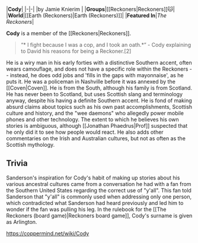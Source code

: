 |**Cody**|
|-|-|
|by  Jamie Knierim |
|**Groups**|[[Reckoners\|Reckoners]]🐱︎|
|**World**|[[Earth (Reckoners)\|Earth (Reckoners)]]|
|**Featured In**|*The Reckoners*|

**Cody** is a member of the [[Reckoners\|Reckoners]].

>“* I fight because I was a cop, and I took an oath.*”
\- Cody explaining to David his reasons for being a Reckoner.[2]


He is a wiry man in his early forties with a distinctive Southern accent, often wears camouflage, and does not have a specific role within the Reckoners -- instead, he does odd jobs and 'fills in the gaps with mayonnaise', as he puts it. He was a policeman in Nashville before it was annexed by the [[Coven\|Coven]]. He is from the South, although his family is from Scotland. He has never been to Scotland, but uses Scottish slang and terminology anyway, despite his having a definite Southern accent.
He is fond of making absurd claims about topics such as his own past accomplishments, Scottish culture and history, and the "wee daemons" who allegedly power mobile phones and other technology. The extent to which he believes his own stories is ambiguous, although [[Jonathan Phaedrus\|Prof]] suspected that he only did it to see how people would react. He also adds other commentaries on the Irish and Australian cultures, but not as often as the Scottish mythology.

## Trivia
Sanderson's inspiration for Cody's habit of making up stories about his various ancestral cultures came from a conversation he had with a fan from the Southern United States regarding the correct use of "y'all". This fan told Sanderson that "y'all" is commonly used when addressing only one person, which contradicted what Sanderson had heard previously and led him to wonder if the fan was pulling his leg.
In the rulebook for the [[The Reckoners (board game)\|Reckoners board game]], Cody's surname is given as Arlington.


https://coppermind.net/wiki/Cody